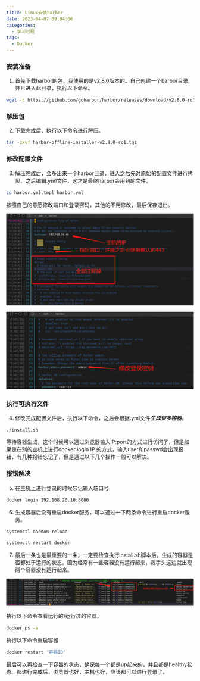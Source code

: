 ```yaml
---
title: Linux安装harbor
date: 2023-04-07 09:04:00
categories: 
  - 学习过程
tags: 
  - Docker
---
```

### 安装准备

1. 首先下载harbor的包，我使用的是v2.8.0版本的。自己创建一个barbor目录,并且进入此目录，执行以下命令。

```bash
wget -c https://github.com/goharbor/harbor/releases/download/v2.8.0-rc1/harbor-offline-installer-v2.8.0-rc1.tgz
```

### 解压包

2. 下载完成后，执行以下命令进行解压。

<!-- more -->

```bash
tar -zxvf harbor-offline-installer-v2.8.0-rc1.tgz 
```

### 修改配置文件

3. 解压完成后，会多出来一个harbor目录，进入之后先对原始的配置文件进行拷贝。之后编辑.yml文件，这才是最终harbor会用到的文件。

```bash
cp harbor.yml.tmpl harbor.yml
```

按照自己的意愿修改端口和登录密码，其他的不用修改，最后保存退出。

![](./linux-install-harbor/1.png)

![](./linux-install-harbor/2.png)

### 执行可执行文件

4. 修改完成配置文件后，执行以下命令，之后会根据.yml文件***生成很多容器***。

```bash
./install.sh 
```

等待容器生成，这个时候可以通过浏览器输入IP:port的方式进行访问了，但是如果是在别的主机上进行docker login IP 的方式，输入user和passwd会出现报错，有几种报错忘记了，但是通过以下几个操作一般可以解决。

### 报错解决

5. 在主机上进行登录的时候忘记输入端口号

```bash
docker login 192.168.20.10:8080
```

6. 生成容器后没有重启docker服务，可以通过一下两条命令进行重启docker服务。

```bash
systemctl daemon-reload
```

```bash
systemctl restart docker
```

7. 最后一条也是最重要的一条，一定要检查执行install.sh脚本后，生成的容器是否都处于运行的状态。因为经常有一些容器没有运行起来，我手头这边就出现两个容器没有运行起来。

![](./linux-install-harbor/3.png)

执行以下命令查看运行的/运行过的容器。

```bash
docker ps -a
```

执行以下命令重启容器

```bash
docker restart '容器ID'
```

最后可以再检查一下容器的状态，确保每一个都是up起来的，并且都是healthy状态。都进行完成后，浏览器也好，主机也好，应该都可以进行登录了。